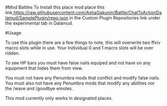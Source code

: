 #Mod Battles
To Install this place mod place this link,https://raw.githubusercontent.com/AshaGakunin/Battle/ChatToActionDalamud/SamplePlugin/repo.json in the Custom Plugin Repositories link under the experimental tab in Dalamud.

#Usage

To use this plugin there are a few things to note, this will overwrite two ffxiv macro slots while in use.  Your Individual 0 and 1 macro slots will be over ridden.

To see HP bars you must have false nails equiped and not have on any equipment that hides them from view.

You must not have any Penumbra mods that conflict and modify false nails.  You must also not have any Penumbra mods that modify any abilities nor the /wave and /goodbye emotes.

This mod currently only works in designated places.
